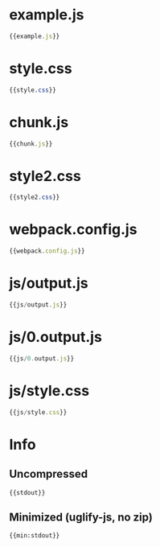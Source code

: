 
# example.js

``` javascript
{{example.js}}
```

# style.css

``` css
{{style.css}}
```

# chunk.js

``` javascript
{{chunk.js}}
```

# style2.css

``` css
{{style2.css}}
```

# webpack.config.js

``` javascript
{{webpack.config.js}}
```

# js/output.js

``` javascript
{{js/output.js}}
```

# js/0.output.js

``` javascript
{{js/0.output.js}}
```

# js/style.css

``` javascript
{{js/style.css}}
```

# Info

## Uncompressed

```
{{stdout}}
```

## Minimized (uglify-js, no zip)

```
{{min:stdout}}
```